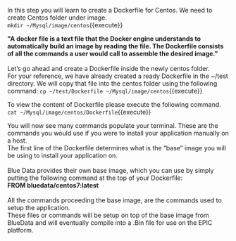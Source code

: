 In this step you will learn to create a Dockerfile for Centos.
We need to create Centos folder under image.<br>
`mkdir ~/Mysql/image/centos`{{execute}}
<br>

<strong>"A docker file is a text file that the Docker engine understands to automatically build an image by reading the file. The Dockerfile consists of all the commands a user would call to assemble the desired image."</strong>
<br>
<br>
Let’s go ahead and create a Dockerfile inside the newly centos folder.<br> 
For your reference, we have already created a ready Dockerfile in the ~/test directory. We will copy that file into the centos folder using the following command: 
`cp ~/test/Dockerfile ~/Mysql/image/centos`{{execute}}

To view the content of Dockerfile please execute the following command.<br>
`cat ~/Mysql/image/centos/Dockerfile`{{execute}}

You will now see many commands populate your terminal. These are the commands you would use if you were to install your application manually on a host. 
<br>The first line of the Dockerfile determines what is the “base” image you will be using to install your application on.<br> 
<br>Blue Data provides their own base image, which you can use by simply putting the following command at the top of your Dockerfile: 
<br><b>FROM bluedata/centos7:latest</b>
<br>
<br>
All the commands proceeding the base image, are the commands used to setup the application. 
<br>These files or commands will be setup on top of the base image from BlueData and will eventually compile into a .Bin file for use on the EPIC platform. 
